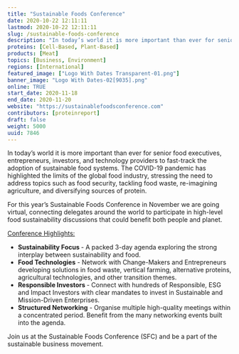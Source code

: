 ```yaml
---
title: "Sustainable Foods Conference"
date: 2020-10-22 12:11:11
lastmod: 2020-10-22 12:11:11
slug: /sustainable-foods-conference
description: "In today’s world it is more important than ever for senior food executives, entrepreneurs, investors, and technology providers to fast-track the adoption of sustainable food systems. The COVID-19 pandemic has highlighted the limits of the global food industry, stressing the need to address topics such as food security, tackling food waste, re-imagining agriculture, and diversifying sources of protein."
proteins: [Cell-Based, Plant-Based]
products: [Meat]
topics: [Business, Environment]
regions: [International]
featured_image: ["Logo With Dates Transparent-01.png"]
banner_image: "Logo With Dates-02[9035].png"
online: TRUE
start_date: 2020-11-18
end_date: 2020-11-20
website: "https://sustainablefoodsconference.com"
contributors: [proteinreport]
draft: false
weight: 5000
uuid: 7846
---
```

<p>In today’s world it is more important than ever for senior food executives, entrepreneurs, investors, and technology providers to fast-track the adoption of sustainable food systems. The COVID-19 pandemic has highlighted the limits of the global food industry, stressing the need to address topics such as food security, tackling food waste, re-imagining agriculture, and diversifying sources of protein.</p>
<p>For this year’s Sustainable Foods Conference in November we are going virtual, connecting delegates around the world to participate in high-level food sustainability discussions that could benefit both people and planet.</p>
<p><u>Conference Highlights:</u></p>
<ul>
<li><strong>Sustainability Focus </strong>- A packed 3-day agenda exploring the strong interplay between sustainability and food.</li>
<li><strong>Food Technologies</strong> - Network with Change-Makers and Entrepreneurs developing solutions in food waste, vertical farming, alternative proteins, agricultural technologies, and other transition themes.</li>
<li><strong>Responsible Investors </strong>- Connect with hundreds of Responsible, ESG and Impact Investors with clear mandates to invest in Sustainable and Mission-Driven Enterprises.</li>
<li><strong>Structured Networking</strong> - Organise multiple high-quality meetings within a concentrated period. Benefit from the many networking events built into the agenda.</li>
</ul>
<p>Join us at the Sustainable Foods Conference (SFC) and be a part of the sustainable business movement.</p>
